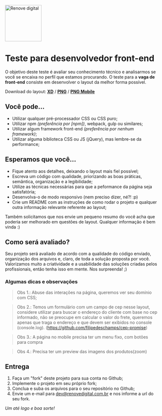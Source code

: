 <img src="https://renovedigital.com.br/wp-content/webp-express/webp-images/doc-root/wp-content/uploads/2020/07/logo-renove.png.webp" alt="Renove digital" width="120"/>


# Teste para desenvolvedor front-end

O objetivo deste teste é avaliar seu conhecimento técnico e analisarmos se você se encaixa no perfil que estamos procurando. O teste para a **vaga de front-end** consiste em desenvolver o layout da melhor forma possível. 

Download do layout: **[XD](http://static.renovedigital.com.br/layout.xd)** / **[PNG](http://static.renovedigital.com.br/web.png)** / **[PNG Mobile](http://static.renovedigital.com.br/mobile.png)**

## Você pode...

* Utilizar qualquer pré-processador CSS ou CSS puro; 
* Utilizar npm _(preferência por [npm])_, webpack, gulp ou similares;
* Utilizar algum framework front-end _(preferência por nenhum framework)_;
* Utilizar alguma biblioteca CSS ou JS (jQuery), mas lembre-se da performance;

## Esperamos que você...

* Fique atento aos detalhes, deixando o layout mais fiel possível;
* Escreva um código com qualidade, priorizando as boas práticas, semântica, organização e a legibilidade;
* Utilize as técnicas necessárias para que a peformance da página seja satisfatória;
* Desenvolva-o de modo responsivo (nem preciso dizer, né?! :p)
* Crie um README com as instruções de como rodar o projeto e qualquer outra informação relevante referente ao layout;

Também solicitamos que nos envie um pequeno resumo do você acha que poderia ser melhorado em questões de layout. Qualquer informação é bem vinda :)

## Como será avaliado?

Seu projeto será avaliado de acordo com a qualidade do código enviado, organização dos arquivos e, claro, de toda a solução proposta por você. Valorizamos muito a criatividade e a usabilidade das soluções criadas pelos profissionais, então tenha isso em mente. Nos surpreenda! ;)

### Algumas dicas e observações

> Obs 1.: Abuse das interações na página, queremos ver seu domínio com CSS;

> Obs 2.: Temos um formulário com um campo de cep nesse layout, considere utilizar para buscar o endereço do cliente com base no cep informado, não se preocupe em calcular o valor do frete, queremos apenas que traga o endereço e que devem ser exibidos no console (console.log). (https://github.com/filipedeschamps/cep-promise) 

> Obs 3.: A página no mobile precisa ter um menu fixo, com botões para compra 

> Obs 4.: Precisa ter um preview das imagens dos produtos(zoom)



## Entrega

1. Faça um "fork" deste projeto para sua conta no Github;
2. Implemente o projeto em seu próprio fork;
3. Conclua e suba os arquivos para o seu repositório no Github;
4. Envie um e-mail para dev@renovedigital.com.br e nos informe a url do seu fork.

_Um até logo e boa sorte!_
